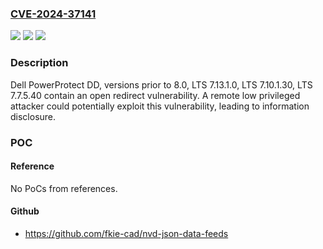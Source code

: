 ### [CVE-2024-37141](https://cve.mitre.org/cgi-bin/cvename.cgi?name=CVE-2024-37141)
![](https://img.shields.io/static/v1?label=Product&message=PowerProtect%20DD&color=blue)
![](https://img.shields.io/static/v1?label=Version&message=7.0%3C%3D%207.13%20&color=brighgreen)
![](https://img.shields.io/static/v1?label=Vulnerability&message=CWE-601%3A%20URL%20Redirection%20to%20Untrusted%20Site%20('Open%20Redirect')&color=brighgreen)

### Description

Dell PowerProtect DD, versions prior to 8.0, LTS 7.13.1.0, LTS 7.10.1.30, LTS 7.7.5.40 contain an open redirect vulnerability. A remote low privileged attacker could potentially exploit this vulnerability, leading to information disclosure.

### POC

#### Reference
No PoCs from references.

#### Github
- https://github.com/fkie-cad/nvd-json-data-feeds

